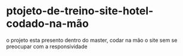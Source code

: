 # ptojeto-de-treino-site-hotel-codado-na-mão
o projeto esta presento dentro do master, codar na mão o site sem se preocupar com a responsividade
